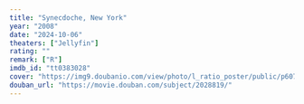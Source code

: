 ```yaml
---
title: "Synecdoche, New York"
year: "2008"
date: "2024-10-06"
theaters: ["Jellyfin"]
rating: ""
remark: ["R"]
imdb_id: "tt0383028"
cover: "https://img9.doubanio.com/view/photo/l_ratio_poster/public/p607383015.jpg"
douban_url: "https://movie.douban.com/subject/2028819/"
---
```


